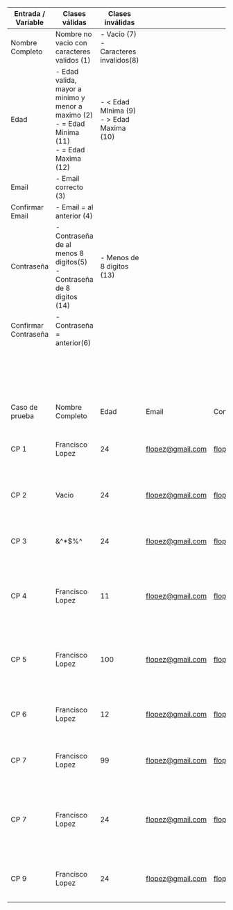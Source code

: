 | Entrada / Variable   | Clases válidas                                                                                        | Clases inválidas                                  |                  |                  |            |                      |                                                                 |                                  |                                                                 |        |                           |
| -------------------- | ----------------------------------------------------------------------------------------------------- | ------------------------------------------------- | ---------------- | ---------------- | ---------- | -------------------- | --------------------------------------------------------------- | -------------------------------- | --------------------------------------------------------------- | ------ | ------------------------- |
| Nombre Completo      | Nombre no vacio con caracteres validos (1)                                                            | \- Vacio (7)<br>\- Caracteres invalidos(8)        |                  |                  |            |                      |                                                                 |                                  |                                                                 |        |                           |
| Edad                 | \- Edad valida, mayor a minimo y menor a maximo (2)<br>\- = Edad Minima (11)<br>\- = Edad Maxima (12) | \- < Edad MInima (9)<br>\- > Edad Maxima (10)<br> |                  |                  |            |                      |                                                                 |                                  |                                                                 |        |                           |
| Email                | \- Email correcto (3)                                                                                 |                                                   |                  |                  |            |                      |                                                                 |                                  |                                                                 |        |                           |
| Confirmar Email      | \- Email = al anterior (4)                                                                            |                                                   |                  |                  |            |                      |                                                                 |                                  |                                                                 |        |                           |
| Contraseña           | \- Contraseña de al menos 8 digitos(5)<br>\- Contraseña de 8 digitos (14)                             | \- Menos de 8 digitos (13)<br>                    |                  |                  |            |                      |                                                                 |                                  |                                                                 |        |                           |
| Confirmar Contraseña | \- Contraseña = anterior(6)                                                                           |                                                   |                  |                  |            |                      |                                                                 |                                  |                                                                 |        |                           |
|                      |                                                                                                       |                                                   |                  |                  |            |                      |                                                                 |                                  | EJECUCION                                                       |
|                      |                                                                                                       |                                                   |                  |                  |            |                      |                                                                 |                                  | Resultado obtenido                                              | Estado | Link al defecto en GitHub |
| Caso de prueba       | Nombre Completo                                                                                       | Edad                                              | Email            | Confirmar Email  | Contraseña | Confirmar Contraseña | Resultado esperado                                              | Clases de equivalencia cubiertas |                                                                 |        |                           |
| CP 1                 | Francisco Lopez                                                                                       | 24                                                | flopez@gmail.com | flopez@gmail.com | 123123123  | 123123123            | Incio de sesion,<br>la app nos lleva al home                    | 1,2,3,4,5,6                      | Incio de sesion,<br>la app nos lleva al home                    | OK     | N/A                       |
| CP 2                 | Vacio                                                                                                 | 24                                                | flopez@gmail.com | flopez@gmail.com | 123123123  | 123123123            | Mensaje: El nombre ingresado no es valido                       | 7,2,3,4,5,6                      | Mensaje: El nombre ingresado no es valido                       | OK     | N/A                       |
| CP 3                 | &^\*$%^                                                                                               | 24                                                | flopez@gmail.com | flopez@gmail.com | 123123123  | 123123123            | Mensaje: El nombre ingresado no es valido                       | 8,2,3,4,5,6                      | Mensaje: El nombre ingresado no es valido                       | OK     | N/A                       |
| CP 4                 | Francisco Lopez                                                                                       | 11                                                | flopez@gmail.com | flopez@gmail.com | 123123123  | 123123123            | La edad ingresada no es valida, debe estar entre 12 y 99 años   | 1,9,3,4,5,6                      | La edad ingresada no es valida, debe estar entre 12 y 99 años   | OK     | N/A                       |
| CP 5                 | Francisco Lopez                                                                                       | 100                                               | flopez@gmail.com | flopez@gmail.com | 123123123  | 123123123            | La edad ingresada no es valida, debe estar entre 12 y 99 años   | 1,10,3,4,5,6                     | La edad ingresada no es valida, debe estar entre 12 y 99 años   | OK     | N/A                       |
| CP 6                 | Francisco Lopez                                                                                       | 12                                                | flopez@gmail.com | flopez@gmail.com | 123123123  | 123123123            | Incio de sesion,<br>la app nos lleva al home                    | 1,11,3,4,5,6                     | Incio de sesion,<br>la app nos lleva al home                    | OK     | N/A                       |
| CP 7                 | Francisco Lopez                                                                                       | 99                                                | flopez@gmail.com | flopez@gmail.com | 123123123  | 123123123            | Incio de sesion,<br>la app nos lleva al home                    | 1,12,3,4,5,6                     | Incio de sesion,<br>la app nos lleva al home                    | OK     | N/A                       |
| CP 7                 | Francisco Lopez                                                                                       | 24                                                | flopez@gmail.com | flopez@gmail.com | 1234567    | 1234567              | La contraseña no es valida debe tener un minimo de 8 caracteres | 1,2,13,4,5,6                     | La contraseña no es valida debe tener un minimo de 8 caracteres | OK     | N/A                       |
| CP 9                 | Francisco Lopez                                                                                       | 24                                                | flopez@gmail.com | flopez@gmail.com | 12345678   | 1234567              | Incio de sesion,<br>la app nos lleva al home                    | 1,2,13,4,14,6                    | Incio de sesion,<br>la app nos lleva al home                    | OK     | N/A                       |